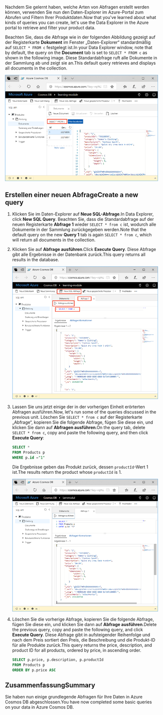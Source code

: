 <span data-ttu-id="a73a9-101">Nachdem Sie gelernt haben, welche Arten von Abfragen erstellt werden können, verwenden Sie nun den Daten-Explorer im Azure-Portal zum Abrufen und Filtern Ihrer Produktdaten.</span><span class="sxs-lookup"><span data-stu-id="a73a9-101">Now that you've learned about what kinds of queries you can create, let's use the Data Explorer in the Azure portal to retrieve and filter your product data.</span></span>

<span data-ttu-id="a73a9-102">Beachten Sie, dass die Abfrage wie in der folgenden Abbildung gezeigt auf der Registerkarte **Dokument** im Fenster „Daten-Explorer“ standardmäßig auf `SELECT * FROM c` festgelegt ist.</span><span class="sxs-lookup"><span data-stu-id="a73a9-102">In your Data Explorer window, note that by default, the query on the **Document** tab is set to `SELECT * FROM c` as shown in the following image.</span></span> <span data-ttu-id="a73a9-103">Diese Standardabfrage ruft alle Dokumente in der Sammlung ab und zeigt sie an.</span><span class="sxs-lookup"><span data-stu-id="a73a9-103">This default query retrieves and displays all documents in the collection.</span></span>

![Die Standardabfrage im Daten-Explorer ist SELECT \* FROM c.](../media/5-azure-cosmosdb-data-explorer-query.png)

## <a name="create-a-new-query"></a><span data-ttu-id="a73a9-105">Erstellen einer neuen Abfrage</span><span class="sxs-lookup"><span data-stu-id="a73a9-105">Create a new query</span></span>

1. <span data-ttu-id="a73a9-106">Klicken Sie im Daten-Explorer auf **Neue SQL-Abfrage**.</span><span class="sxs-lookup"><span data-stu-id="a73a9-106">In Data Explorer, click **New SQL Query**.</span></span> <span data-ttu-id="a73a9-107">Beachten Sie, dass die Standardabfrage auf der neuen Registerkarte **Abfrage 1** wieder `SELECT * from c` ist, wodurch alle Dokumente in der Sammlung zurückgegeben werden.</span><span class="sxs-lookup"><span data-stu-id="a73a9-107">Note that the default query on the new  **Query 1** tab is again `SELECT * from c`, which will return all documents in the collection.</span></span> 

1. <span data-ttu-id="a73a9-108">Klicken Sie auf **Abfrage ausführen**.</span><span class="sxs-lookup"><span data-stu-id="a73a9-108">Click **Execute Query**.</span></span> <span data-ttu-id="a73a9-109">Diese Abfrage gibt alle Ergebnisse in der Datenbank zurück.</span><span class="sxs-lookup"><span data-stu-id="a73a9-109">This query returns all results in the database.</span></span>

    ![Ändern Sie die Standardabfrage, indem Sie ORDER BY c._ts DESC hinzufügen und auf „Filter anwenden“ klicken.](../media/5-azure-cosmosdb-data-explorer-edit-query.png)

2. <span data-ttu-id="a73a9-111">Lassen Sie uns jetzt einige der in der vorherigen Einheit erörterten Abfragen ausführen.</span><span class="sxs-lookup"><span data-stu-id="a73a9-111">Now, let's run some of the queries discussed in the previous unit.</span></span> <span data-ttu-id="a73a9-112">Löschen Sie `SELECT * from c` auf der Registerkarte „Abfrage“, kopieren Sie die folgende Abfrage, fügen Sie diese ein, und klicken Sie dann auf **Abfragen ausführen**.</span><span class="sxs-lookup"><span data-stu-id="a73a9-112">On the query tab, delete `SELECT * from c`, copy and paste the following query, and then click **Execute Query**:</span></span>

    ```sql
    SELECT * 
    FROM Products p 
    WHERE p.id ="1"
    ```

    <span data-ttu-id="a73a9-113">Die Ergebnisse geben das Produkt zurück, dessen `productId`-Wert 1 ist.</span><span class="sxs-lookup"><span data-stu-id="a73a9-113">The results return the product whose `productId` is 1.</span></span>

    ![Abfragen einer ID von 1](../media/5-azure-cosmosdb-data-explorer-query-by-id.png)

3. <span data-ttu-id="a73a9-115">Löschen Sie die vorherige Abfrage, kopieren Sie die folgende Abfrage, fügen Sie diese ein, und klicken Sie dann auf **Abfrage ausführen**.</span><span class="sxs-lookup"><span data-stu-id="a73a9-115">Delete the previous query, copy and paste the following query, and click **Execute Query**.</span></span> <span data-ttu-id="a73a9-116">Diese Abfrage gibt in aufsteigender Reihenfolge und nach dem Preis sortiert den Preis, die Beschreibung und die Produkt-ID für alle Produkte zurück.</span><span class="sxs-lookup"><span data-stu-id="a73a9-116">This query returns the price, description, and product ID for all products, ordered by price, in ascending order.</span></span>
 
    ```sql
    SELECT p.price, p.description, p.productId 
    FROM Products p 
    ORDER BY p.price ASC
    ```

## <a name="summary"></a><span data-ttu-id="a73a9-117">Zusammenfassung</span><span class="sxs-lookup"><span data-stu-id="a73a9-117">Summary</span></span>

<span data-ttu-id="a73a9-118">Sie haben nun einige grundlegende Abfragen für Ihre Daten in Azure Cosmos DB abgeschlossen.</span><span class="sxs-lookup"><span data-stu-id="a73a9-118">You have now completed some basic queries on your data in Azure Cosmos DB.</span></span> 
